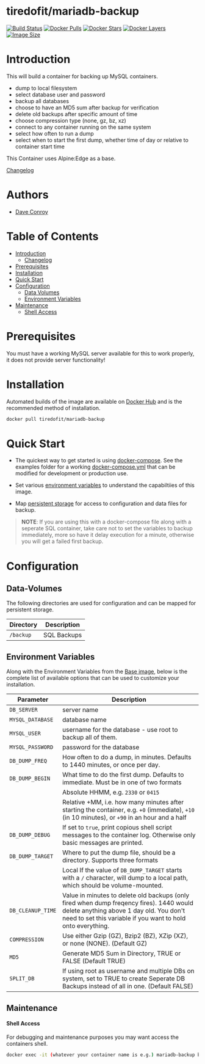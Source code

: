 # tiredofit/mariadb-backup

[![Build Status](https://img.shields.io/docker/build/tiredofit/mariadb-backup.svg)](https://hub.docker.com/r/tiredofit/mariadb-backup)
[![Docker Pulls](https://img.shields.io/docker/pulls/tiredofit/mariadb-backup.svg)](https://hub.docker.com/r/tiredofit/mariadb-backup)
[![Docker Stars](https://img.shields.io/docker/stars/tiredofit/mariadb-backup.svg)](https://hub.docker.com/r/tiredofit/mariadb-backup)
[![Docker Layers](https://images.microbadger.com/badges/image/tiredofit/mariadb-backup.svg)](https://microbadger.com/images/tiredofit/mariadb-backup)
[![Image Size](https://img.shields.io/microbadger/image-size/tiredofit/mariadb-backup.svg)](https://microbadger.com/images/tiredofit/mariadb-backup)

# Introduction

This will build a container for backing up MySQL containers. 

* dump to local filesystem 
* select database user and password
* backup all databases
* choose to have an MD5 sum after backup for verification
* delete old backups after specific amount of time
* choose compression type (none, gz, bz, xz)
* connect to any container running on the same system
* select how often to run a dump
* select when to start the first dump, whether time of day or relative to container start time

This Container uses Alpine:Edge as a base.


[Changelog](CHANGELOG.md)

# Authors

- [Dave Conroy](https://github.com/tiredofit)

# Table of Contents

- [Introduction](#introduction)
    - [Changelog](CHANGELOG.md)
- [Prerequisites](#prerequisites)
- [Installation](#installation)
- [Quick Start](#quick-start)
- [Configuration](#configuration)
    - [Data Volumes](#data-volumes)
    - [Environment Variables](#environmentvariables)   
- [Maintenance](#maintenance)
    - [Shell Access](#shell-access)

# Prerequisites

You must have a working MySQL server available for this to work properly, it does not provide server functionality!


# Installation

Automated builds of the image are available on [Docker Hub](https://hub.docker.com/tiredofit/mariadb-backup) and is the recommended method of installation.


```bash
docker pull tiredofit/mariadb-backup
```

# Quick Start

* The quickest way to get started is using [docker-compose](https://docs.docker.com/compose/). See the examples folder for a working [docker-compose.yml](examples/docker-compose.yml) that can be modified for development or production use.

* Set various [environment variables](#environment-variables) to understand the capabiltiies of this image.
* Map [persistent storage](#data-volumes) for access to configuration and data files for backup.

> **NOTE**: If you are using this with a docker-compose file along with a seperate SQL container, take care not to set the variables to backup immediately, more so have it delay execution for a minute, otherwise you will get a failed first backup.

# Configuration

## Data-Volumes

The following directories are used for configuration and can be mapped for persistent storage.

| Directory | Description |
|-----------|-------------|
| `/backup` | SQL Backups |
      

## Environment Variables

Along with the Environment Variables from the [Base image](https://hub.docker.com/r/tiredofit/alpine), below is the complete list of available options that can be used to customize your installation.


| Parameter | Description |
|-----------|-------------|
|  `DB_SERVER` | server name
|  `MYSQL_DATABASE` | database name
|  `MYSQL_USER` | username for the database - use root to backup all of them.
|  `MYSQL_PASSWORD` | password for the database
|  `DB_DUMP_FREQ` | How often to do a dump, in minutes. Defaults to 1440 minutes, or once per day.
|  `DB_DUMP_BEGIN` | What time to do the first dump. Defaults to immediate. Must be in one of two formats
| | Absolute HHMM, e.g. `2330` or `0415`
| | Relative +MM, i.e. how many minutes after starting the container, e.g. `+0` (immediate), `+10` (in 10 minutes), or `+90` in an hour and a half
|  `DB_DUMP_DEBUG` | If set to `true`, print copious shell script messages to the container log. Otherwise only basic messages are printed.
|  `DB_DUMP_TARGET` | Where to put the dump file, should be a directory. Supports three formats |
| |  Local If the value of `DB_DUMP_TARGET` starts with a `/` character, will dump to a local path, which should be volume-mounted.
|  `DB_CLEANUP_TIME` | Value in minutes to delete old backups (only fired when dump freqency fires). 1440 would delete anything above 1 day old. You don't need to set this variable if you want to hold onto everything.
|  `COMPRESSION` | Use either Gzip (GZ), Bzip2 (BZ), XZip (XZ), or none (NONE). (Default GZ)
|  `MD5` | Generate MD5 Sum in Directory, TRUE or FALSE (Default TRUE)
|  `SPLIT_DB` | If using root as username and multiple DBs on system, set to TRUE to create Seperate DB Backups instead of all in one. (Default FALSE)


## Maintenance
#### Shell Access

For debugging and maintenance purposes you may want access the containers shell. 

```bash
docker exec -it (whatever your container name is e.g.) mariadb-backup bash
```

